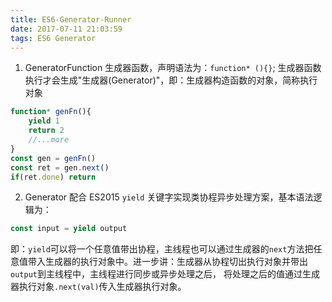 ```yaml
---
title: ES6-Generator-Runner
date: 2017-07-11 21:03:59
tags: ES6 Generator
---
```

1. GeneratorFunction 生成器函数，声明语法为：`function* (){}`; 生成器函数执行才会生成"生成器(Generator)"，即：生成器构造函数的对象，简称执行对象
```javascript
function* genFn(){
	yield 1
	return 2
	//...more
}
const gen = genFn()
const ret = gen.next()
if(ret.done) return

```

2. Generator 配合 ES2015 `yield` 关键字实现类协程异步处理方案，基本语法逻辑为：
```javascript
const input = yield output
```
即：`yield`可以将一个任意值带出协程，主线程也可以通过生成器的`next`方法把任意值带入生成器的执行对象中。进一步讲：生成器从协程切出执行对象并带出 `output`到主线程中，主线程进行同步或异步处理之后，
将处理之后的值通过生成器执行对象`.next(val)`传入生成器执行对象。

